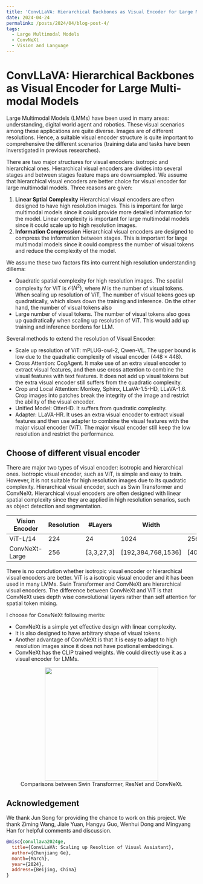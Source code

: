 ```yaml
---
title: 'ConvLLaVA: Hierarchical Backbones as Visual Encoder for Large MultiModal Models'
date: 2024-04-24
permalink: /posts/2024/04/blog-post-4/
tags:
  - Large Multimodal Models
  - ConvNeXt
  - Vision and Language
---
```


# ConvLLaVA: Hierarchical Backbones as Visual Encoder for Large Multi-modal Models

Large Multimodal Models (LMMs) have been used in many areas: understanding, digital world agent and robotics. These visual scenarios among these applications are quite diverse. Images are of different resolutions. Hence, a suitable visual encoder structure is quite important to comprehensive the different scenarios (training data and tasks have been inverstigated in previous researches).

There are two major structures for visual encoders: isotropic and hierarchical ones. Hierarchical visual encoders are divides into several stages and between stages feature maps are downsampled. We assume that hierarchical visual encoders are better choice for visual encoder for large multimodal models. Three reasons are given:

1. **Linear Sptial Complexity** Hierarchical visual encoders are often designed to have high resolution images. This is important for large multimodal models since it could provide more detailed information for the model. Linear complexity is important for large multimodal models since it could scale up to high resolution images.
2. **Information Compression** Hierarchical visual encoders are designed to compress the information between stages. This is important for large multimodal models since it could compress the number of visual tokens and reduce the complexity of the model.

We assume these two factors fits into current high resolution understanding dillema:

- Quadratic spatial complexity for high resolution images. The spatial complexity for ViT is $\mathcal{O}(N^2)$, where $N$ is the number of visual tokens. When scaling up resolution of ViT, The number of visual tokens goes up quadratically, which slows down the training and inference. On the other hand, the number of visual tokens also
- Large number of visual tokens. The number of visual tokens also goes up quadratically when scaling up resolution of ViT. This would add up training and inference bordens for LLM.

Several methods to extend the resolution of Visual Encoder:

- Scale up resolution of ViT: mPLUG-owl-2, Qwen-VL. The upper bound is low due to the quadratic complexity of visual encoder ($448\times 448$).
- Cross Attention: CogAgent. It make use of an extra visual encoder to extract visual features, and then use cross attention to combine the visual features with text features. It does not add up visual tokens but the extra visual encoder still suffers from the quadratic complexity.
- Crop and Local Attention: Monkey, Sphinx, LLaVA-1.5-HD, LLaVA-1.6. Crop images into patches break the integrity of the image and restrict the ability of the visual encoder.
- Unified Model: OtterHD. It suffers from quadratic complexity.
- Adapter: LLaVA-HR. It uses an extra visual encoder to extract visual features and then use adapter to combine the visual features with the major visual encoder (ViT). The major visual encoder still keep the low resolution and restrict the performance.


## Choose of different visual encoder

There are major two types of visual encoder: isotropic and hierarchical ones. Isotropic visual encoder, such as ViT, is simple and easy to train. However, it is not suitable for high resolution images due to its quadratic complexity. Hierarchical visual encoder, such as Swin Transformer and ConvNeXt. Hierarchical visual encoders are often designed with linear spatial complexity since they are applied in high resolution senarios, such as object detection and segmentation.

| Vision Encoder | Resolution | \#Layers   | Width              | \#Patches          |
| -------------- | ---------- | ---------- | ------------------ | ------------------ |
| ViT-L/14       | 224        | 24         | 1024               | 256                |
| ConvNeXt-Large | 256        | [3,3,27,3] | [192,384,768,1536] | [4096,1024,256,64] |

There is no conclution whether isotropic visual encoder or hierarchical visual encoders are better. ViT is a isotropic visual encoder and it has been used in many LMMs. Swin Transformer and ConvNeXt are hierarchical visual encoders. The difference between ConvNeXt and ViT is that ConvNeXt uses depth wise convolutional layers rather than self attention for spatial token mixing.

I choose for ConvNeXt following merits:

- ConvNeXt is a simple yet effective design with linear complexity.  
- It is also designed to have arbitrary shape of visual tokens.
- Another advantage of ConvNeXt is that it is easy to adapt to high resolution images since it does not have postional embeddings.
- ConvNeXt has the CLIP trained weights. We could directly use it as a visual encoder for LMMs.

<div align="center">
  <img src="images/convllava/swin-resnet-convnext.png" width="300" />
  <figcaption>Comparisons between Swin Transformer, ResNet and ConvNeXt.</figcaption>
</div>

## Acknowledgement

We thank Jun Song for providing the chance to work on this project. We thank Ziming Wang, Jiale Yuan, Hangyu Guo, Wenhui Dong and Mingyang Han for helpful comments and discussion.

```bibtex
@misc{convllava2024ge,
  title={ConvLLaVA: Scaling up Resoltion of Visual Assistant},
  author={Chunjiang Ge},
  month={March},
  year={2024},
  address={Beijing, China}
}
```

<!-- url={https://llava-vl.github.io/blog/2024-01-30-llava-next/},
 -->

